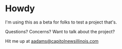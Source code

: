 # Howdy

I'm using this as a beta for folks to test a project that's. 

Questions? Concerns? Want to talk about the project? 

Hit me up at aadams@capitolnewsillinois.com
